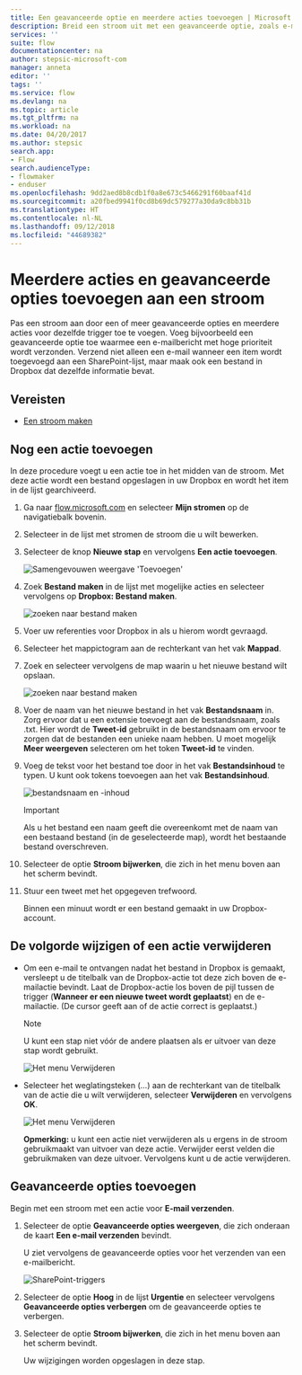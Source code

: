 ```yaml
---
title: Een geavanceerde optie en meerdere acties toevoegen | Microsoft Docs
description: Breid een stroom uit met een geavanceerde optie, zoals e-mail instellen op hoge prioriteit, en voeg nog een actie toe voor dezelfde gebeurtenis.
services: ''
suite: flow
documentationcenter: na
author: stepsic-microsoft-com
manager: anneta
editor: ''
tags: ''
ms.service: flow
ms.devlang: na
ms.topic: article
ms.tgt_pltfrm: na
ms.workload: na
ms.date: 04/20/2017
ms.author: stepsic
search.app:
- Flow
search.audienceType:
- flowmaker
- enduser
ms.openlocfilehash: 9dd2aed8b8cdb1f0a8e673c5466291f60baaf41d
ms.sourcegitcommit: a20fbed9941f0cd8b69dc579277a30da9c8bb31b
ms.translationtype: HT
ms.contentlocale: nl-NL
ms.lasthandoff: 09/12/2018
ms.locfileid: "44689382"
---
```

# <a name="add-multiple-actions-and-advanced-options-to-a-flow"></a>Meerdere acties en geavanceerde opties toevoegen aan een stroom
Pas een stroom aan door een of meer geavanceerde opties en meerdere acties voor dezelfde trigger toe te voegen. Voeg bijvoorbeeld een geavanceerde optie toe waarmee een e-mailbericht met hoge prioriteit wordt verzonden. Verzend niet alleen een e-mail wanneer een item wordt toegevoegd aan een SharePoint-lijst, maar maak ook een bestand in Dropbox dat dezelfde informatie bevat.

## <a name="prerequisites"></a>Vereisten
* [Een stroom maken](get-started-logic-flow.md)

## <a name="add-another-action"></a>Nog een actie toevoegen
In deze procedure voegt u een actie toe in het midden van de stroom. Met deze actie wordt een bestand opgeslagen in uw Dropbox en wordt het item in de lijst gearchiveerd.

1. Ga naar [flow.microsoft.com](https://flow.microsoft.com) en selecteer **Mijn stromen** op de navigatiebalk bovenin.
2. Selecteer in de lijst met stromen de stroom die u wilt bewerken.
3. Selecteer de knop **Nieuwe stap** en vervolgens **Een actie toevoegen**.
   
    ![Samengevouwen weergave 'Toevoegen'](./media/multi-step-logic-flow/add-action.png)
4. Zoek **Bestand maken** in de lijst met mogelijke acties en selecteer vervolgens op **Dropbox: Bestand maken**.
   
    ![zoeken naar bestand maken](./media/multi-step-logic-flow/create-file-search.png)
5. Voer uw referenties voor Dropbox in als u hierom wordt gevraagd.
6. Selecteer het mappictogram aan de rechterkant van het vak **Mappad**.
7. Zoek en selecteer vervolgens de map waarin u het nieuwe bestand wilt opslaan.
   
    ![zoeken naar bestand maken](./media/multi-step-logic-flow/create-file-folder.png)
8. Voer de naam van het nieuwe bestand in het vak **Bestandsnaam** in. Zorg ervoor dat u een extensie toevoegt aan de bestandsnaam, zoals .txt. Hier wordt de **Tweet-id** gebruikt in de bestandsnaam om ervoor te zorgen dat de bestanden een unieke naam hebben. U moet mogelijk **Meer weergeven** selecteren om het token **Tweet-id** te vinden.
9. Voeg de tekst voor het bestand toe door in het vak **Bestandsinhoud** te typen. U kunt ook tokens toevoegen aan het vak **Bestandsinhoud**.
   
    ![bestandsnaam en -inhoud](./media/multi-step-logic-flow/create-file-name-and-contents.png)
   
   > [!IMPORTANT]
   > Als u het bestand een naam geeft die overeenkomt met de naam van een bestaand bestand (in de geselecteerde map), wordt het bestaande bestand overschreven.
   > 
   > 
10. Selecteer de optie **Stroom bijwerken**, die zich in het menu boven aan het scherm bevindt.
11. Stuur een tweet met het opgegeven trefwoord.
    
     Binnen een minuut wordt er een bestand gemaakt in uw Dropbox-account.

## <a name="reorder-or-delete-an-action"></a>De volgorde wijzigen of een actie verwijderen
* Om een e-mail te ontvangen nadat het bestand in Dropbox is gemaakt, versleept u de titelbalk van de Dropbox-actie tot deze zich boven de e-mailactie bevindt. Laat de Dropbox-actie los boven de pijl tussen de trigger (**Wanneer er een nieuwe tweet wordt geplaatst**) en de e-mailactie. (De cursor geeft aan of de actie correct is geplaatst.)
  
  > [!NOTE]
  > U kunt een stap niet vóór de andere plaatsen als er uitvoer van deze stap wordt gebruikt.
  > 
  > 
  
    ![Het menu Verwijderen](./media/multi-step-logic-flow/draggingaction.png)
* Selecteer het weglatingsteken (...) aan de rechterkant van de titelbalk van de actie die u wilt verwijderen, selecteer **Verwijderen** en vervolgens **OK**.
  
    ![Het menu Verwijderen](./media/multi-step-logic-flow/deletemenu.png)
  
     **Opmerking:** u kunt een actie niet verwijderen als u ergens in de stroom gebruikmaakt van uitvoer van deze actie. Verwijder eerst velden die gebruikmaken van deze uitvoer. Vervolgens kunt u de actie verwijderen.

## <a name="add-advanced-options"></a>Geavanceerde opties toevoegen
Begin met een stroom met een actie voor **E-mail verzenden**.

1. Selecteer de optie **Geavanceerde opties weergeven**, die zich onderaan de kaart **Een e-mail verzenden** bevindt.
   
     U ziet vervolgens de geavanceerde opties voor het verzenden van een e-mailbericht.
   
    ![SharePoint-triggers](./media/multi-step-logic-flow/advanced.png)
2. Selecteer de optie **Hoog** in de lijst **Urgentie** en selecteer vervolgens **Geavanceerde opties verbergen** om de geavanceerde opties te verbergen.
3. Selecteer de optie **Stroom bijwerken**, die zich in het menu boven aan het scherm bevindt.
   
     Uw wijzigingen worden opgeslagen in deze stap.

